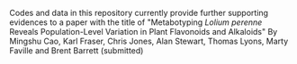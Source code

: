 Codes and data in this repository currently provide further supporting evidences to a paper with the title of 
"Metabotyping *Lolium perenne* Reveals Population-Level Variation in Plant Flavonoids and Alkaloids"
By Mingshu Cao, Karl Fraser, Chris Jones, Alan Stewart, Thomas Lyons, Marty Faville and Brent Barrett (submitted)


   
